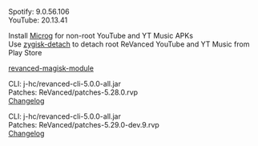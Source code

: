 Spotify: 9.0.56.106  
YouTube: 20.13.41  

Install [Microg](https://github.com/ReVanced/GmsCore/releases) for non-root YouTube and YT Music APKs  
Use [zygisk-detach](https://github.com/j-hc/zygisk-detach) to detach root ReVanced YouTube and YT Music from Play Store  

[revanced-magisk-module](https://github.com/j-hc/revanced-magisk-module)
  
CLI: j-hc/revanced-cli-5.0.0-all.jar  
Patches: ReVanced/patches-5.28.0.rvp  
[Changelog](https://github.com/ReVanced/revanced-patches/releases/tag/v5.28.0)

CLI: j-hc/revanced-cli-5.0.0-all.jar  
Patches: ReVanced/patches-5.29.0-dev.9.rvp  
[Changelog](https://github.com/ReVanced/revanced-patches/releases/tag/v5.29.0-dev.9)  

